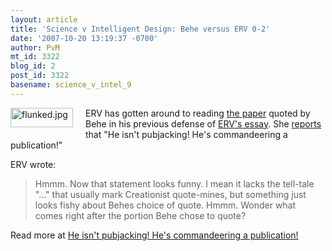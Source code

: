 ```yaml
---
layout: article
title: 'Science v Intelligent Design: Behe versus ERV 0-2'
date: '2007-10-20 13:19:37 -0700'
author: PvM
mt_id: 3322
blog_id: 2
post_id: 3322
basename: science_v_intel_9
---
```

[<img src="/PT/uploads/2007/flunked-thumb-100x31.jpg" alt="flunked.jpg" width="100" height="31" style="float: left; margin: 0 20px 20px 0;" class="mt-image-left" />](http://pandasthumb.org/archives/flunked3.html)
ERV has gotten around to reading [the paper](http://www.ncbi.nlm.nih.gov/sites/entrez?Db=PubMed&amp;Cmd=ShowDetailView&amp;TermToSearch=17266555&amp;ordinalpos=1&amp;itool=EntrezSystem2.PEntrez.Pubmed.Pubmed_ResultsPanel.Pubmed_RVDocSum) quoted by Behe in his previous defense of [ERV's essay](http://endogenousretrovirus.blogspot.com/2007/08/michael-behe-please-allow-me-to.html). She [reports](http://endogenousretrovirus.blogspot.com/2007/10/he-isnt-pubjacking-hes-commandeering.html) that "He isn't pubjacking! He's commandeering a publication!"

ERV wrote:

> Hmmm. Now that statement looks funny. I mean it lacks the tell-tale "..." that usually mark Creationist quote-mines, but something just looks fishy about Behes choice of quote. Hmmm. Wonder what comes right after the portion Behe chose to quote?

Read more at [He isn't pubjacking! He's commandeering a publication!](http://endogenousretrovirus.blogspot.com/2007/10/he-isnt-pubjacking-hes-commandeering.html)
